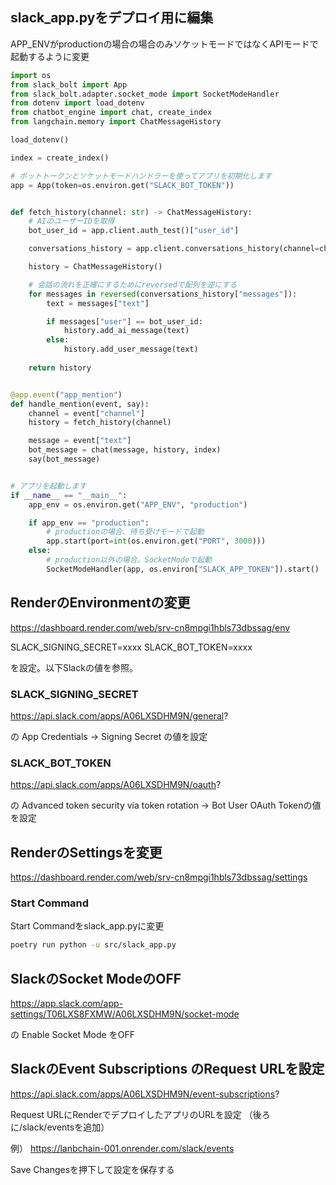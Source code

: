 ## slack_app.pyをデプロイ用に編集

APP_ENVがproductionの場合の場合のみソケットモードではなくAPIモードで起動するように変更

```python
import os
from slack_bolt import App
from slack_bolt.adapter.socket_mode import SocketModeHandler
from dotenv import load_dotenv
from chatbot_engine import chat, create_index
from langchain.memory import ChatMessageHistory

load_dotenv()

index = create_index()

# ボットトークンとソケットモードハンドラーを使ってアプリを初期化します
app = App(token=os.environ.get("SLACK_BOT_TOKEN"))


def fetch_history(channel: str) -> ChatMessageHistory:
    # AIのユーザーIDを取得
    bot_user_id = app.client.auth_test()["user_id"]

    conversations_history = app.client.conversations_history(channel=channel, limit=3)

    history = ChatMessageHistory()

    # 会話の流れを正確にするためにreversedで配列を逆にする
    for messages in reversed(conversations_history["messages"]):
        text = messages["text"]

        if messages["user"] == bot_user_id:
            history.add_ai_message(text)
        else:
            history.add_user_message(text)
        
    return history


@app.event("app_mention")
def handle_mention(event, say):
    channel = event["channel"]
    history = fetch_history(channel)

    message = event["text"]
    bot_message = chat(message, history, index)
    say(bot_message)


# アプリを起動します
if __name__ == "__main__":
    app_env = os.environ.get("APP_ENV", "production")

    if app_env == "production":
        # productionの場合、待ち受けモードで起動
        app.start(port=int(os.environ.get("PORT", 3000)))
    else:
        # production以外の場合、SocketModeで起動
        SocketModeHandler(app, os.environ["SLACK_APP_TOKEN"]).start()
```

## RenderのEnvironmentの変更 

https://dashboard.render.com/web/srv-cn8mpgi1hbls73dbssag/env

SLACK_SIGNING_SECRET=xxxx
SLACK_BOT_TOKEN=xxxx

を設定。以下Slackの値を参照。

### SLACK_SIGNING_SECRET

https://api.slack.com/apps/A06LXSDHM9N/general?

の App Credentials → Signing Secret の値を設定

### SLACK_BOT_TOKEN

https://api.slack.com/apps/A06LXSDHM9N/oauth?

の Advanced token security via token rotation → Bot User OAuth Tokenの値を設定

## RenderのSettingsを変更

https://dashboard.render.com/web/srv-cn8mpgi1hbls73dbssag/settings

### Start Command

Start Commandをslack_app.pyに変更

```bash
poetry run python -u src/slack_app.py
```

## SlackのSocket ModeのOFF

https://app.slack.com/app-settings/T06LXS8FXMW/A06LXSDHM9N/socket-mode 

の Enable Socket Mode をOFF 

## SlackのEvent Subscriptions のRequest URLを設定

https://api.slack.com/apps/A06LXSDHM9N/event-subscriptions?

Request URLにRenderでデプロイしたアプリのURLを設定 
（後ろに/slack/eventsを追加）

例）
https://lanbchain-001.onrender.com/slack/events

Save Changesを押下して設定を保存する